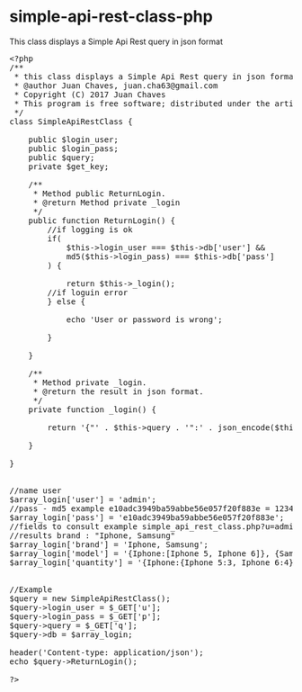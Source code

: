 # simple-api-rest-class-php
This class displays a Simple Api Rest query in json format
<pre>
&#60;?php
/**
 * this class displays a Simple Api Rest query in json format.
 * @author Juan Chaves, juan.cha63@gmail.com
 * Copyright (C) 2017 Juan Chaves
 * This program is free software; distributed under the artistic license.
 */
class SimpleApiRestClass {
	
	public $login_user;
	public $login_pass;
	public $query;
	private $get_key;
	
    /**
     * Method public ReturnLogin.
     * @return Method private _login 
     */
    public function ReturnLogin() {
		//if logging is ok
		if(
			$this->login_user === $this->db['user'] && 
			md5($this->login_pass) === $this->db['pass']
		) {
			
			return $this->_login();
		//if loguin error
		} else {
			
			echo 'User or password is wrong';
		
		}
		
    }
   
    /**
     * Method private _login.
     * @return the result in json format.
     */
    private function _login() {

		return '{"' . $this->query . '":' . json_encode($this->db[$this->query]) . '}'; 
		
    }
		
}


//name user
$array_login['user'] = 'admin';
//pass - md5 example e10adc3949ba59abbe56e057f20f883e = 123456
$array_login['pass'] = 'e10adc3949ba59abbe56e057f20f883e';
//fields to consult example simple_api_rest_class.php?u=admin&p=123456&q=brand
//results brand : "Iphone, Samsung"
$array_login['brand'] = 'Iphone, Samsung';
$array_login['model'] = '{Iphone:[Iphone 5, Iphone 6]}, {Samsung:[Samsung Galaxy S6, Samsung Galaxy S7]}';
$array_login['quantity'] = '{Iphone:{Iphone 5:3, Iphone 6:4}';


//Example
$query = new SimpleApiRestClass();
$query->login_user = $_GET['u'];
$query->login_pass = $_GET['p'];
$query->query = $_GET['q'];
$query->db = $array_login;

header('Content-type: application/json');
echo $query->ReturnLogin();

?&#62;

</pre>
